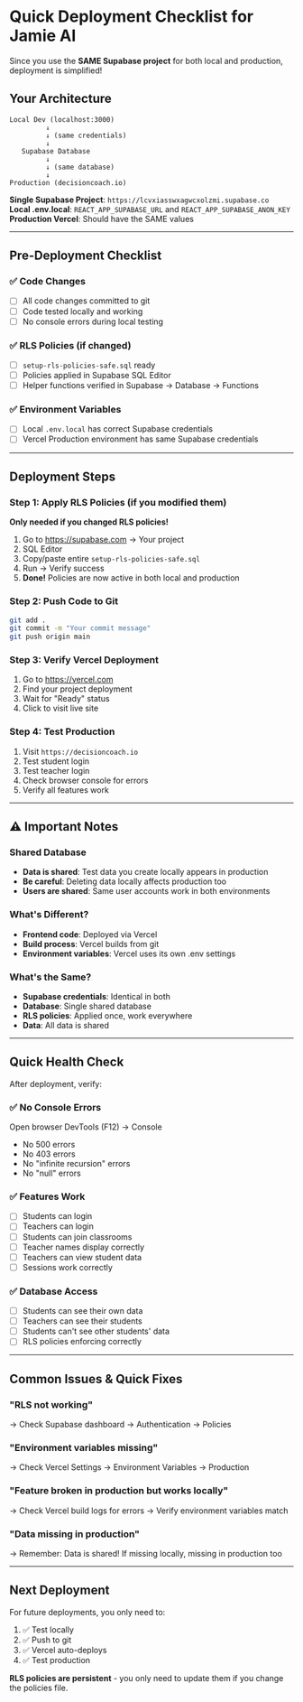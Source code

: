 # Quick Deployment Checklist for Jamie AI

Since you use the **SAME Supabase project** for both local and production, deployment is simplified!

## Your Architecture

```
Local Dev (localhost:3000)
         ↓
         ↓ (same credentials)
         ↓
   Supabase Database
         ↓
         ↓ (same database)
         ↓
Production (decisioncoach.io)
```

**Single Supabase Project**: `https://lcvxiasswxagwcxolzmi.supabase.co`  
**Local .env.local**: `REACT_APP_SUPABASE_URL` and `REACT_APP_SUPABASE_ANON_KEY`  
**Production Vercel**: Should have the SAME values

---

## Pre-Deployment Checklist

### ✅ Code Changes
- [ ] All code changes committed to git
- [ ] Code tested locally and working
- [ ] No console errors during local testing

### ✅ RLS Policies (if changed)
- [ ] `setup-rls-policies-safe.sql` ready
- [ ] Policies applied in Supabase SQL Editor
- [ ] Helper functions verified in Supabase → Database → Functions

### ✅ Environment Variables
- [ ] Local `.env.local` has correct Supabase credentials
- [ ] Vercel Production environment has same Supabase credentials

---

## Deployment Steps

### Step 1: Apply RLS Policies (if you modified them)
**Only needed if you changed RLS policies!**

1. Go to https://supabase.com → Your project
2. SQL Editor
3. Copy/paste entire `setup-rls-policies-safe.sql`
4. Run → Verify success
5. **Done!** Policies are now active in both local and production

### Step 2: Push Code to Git
```bash
git add .
git commit -m "Your commit message"
git push origin main
```

### Step 3: Verify Vercel Deployment
1. Go to https://vercel.com
2. Find your project deployment
3. Wait for "Ready" status
4. Click to visit live site

### Step 4: Test Production
1. Visit `https://decisioncoach.io`
2. Test student login
3. Test teacher login
4. Check browser console for errors
5. Verify all features work

---

## ⚠️ Important Notes

### Shared Database
- **Data is shared**: Test data you create locally appears in production
- **Be careful**: Deleting data locally affects production too
- **Users are shared**: Same user accounts work in both environments

### What's Different?
- **Frontend code**: Deployed via Vercel
- **Build process**: Vercel builds from git
- **Environment variables**: Vercel uses its own .env settings

### What's the Same?
- **Supabase credentials**: Identical in both
- **Database**: Single shared database
- **RLS policies**: Applied once, work everywhere
- **Data**: All data is shared

---

## Quick Health Check

After deployment, verify:

### ✅ No Console Errors
Open browser DevTools (F12) → Console
- No 500 errors
- No 403 errors  
- No "infinite recursion" errors
- No "null" errors

### ✅ Features Work
- [ ] Students can login
- [ ] Teachers can login
- [ ] Students can join classrooms
- [ ] Teacher names display correctly
- [ ] Teachers can view student data
- [ ] Sessions work correctly

### ✅ Database Access
- [ ] Students can see their own data
- [ ] Teachers can see their students
- [ ] Students can't see other students' data
- [ ] RLS policies enforcing correctly

---

## Common Issues & Quick Fixes

### "RLS not working"
→ Check Supabase dashboard → Authentication → Policies

### "Environment variables missing"
→ Check Vercel Settings → Environment Variables → Production

### "Feature broken in production but works locally"
→ Check Vercel build logs for errors
→ Verify environment variables match

### "Data missing in production"
→ Remember: Data is shared! If missing locally, missing in production too

---

## Next Deployment

For future deployments, you only need to:
1. ✅ Test locally
2. ✅ Push to git
3. ✅ Vercel auto-deploys
4. ✅ Test production

**RLS policies are persistent** - you only need to update them if you change the policies file.

